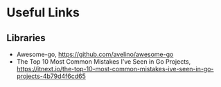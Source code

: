 # Useful Links

## Libraries

- Awesome-go, <https://github.com/avelino/awesome-go>
- The Top 10 Most Common Mistakes I’ve Seen in Go Projects, <https://itnext.io/the-top-10-most-common-mistakes-ive-seen-in-go-projects-4b79d4f6cd65>